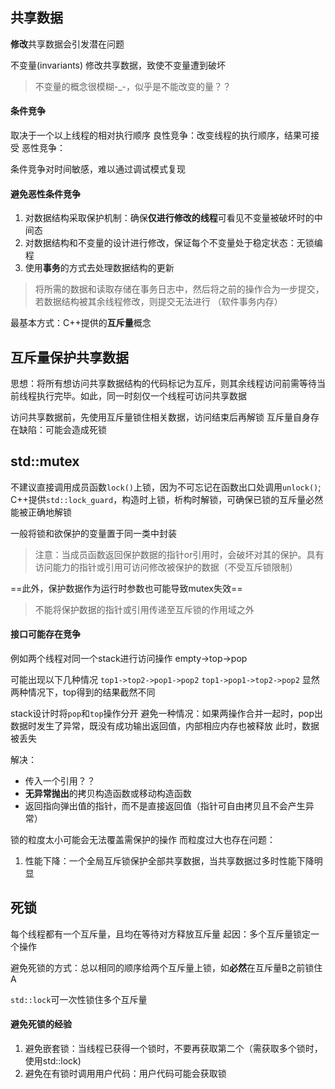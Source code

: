 共享数据
---
**修改**共享数据会引发潜在问题

不变量(invariants)
修改共享数据，致使不变量遭到破坏
> 不变量的概念很模糊-_-，似乎是不能改变的量？？

#### 条件竞争
取决于一个以上线程的相对执行顺序
良性竞争：改变线程的执行顺序，结果可接受
恶性竞争：

条件竞争对时间敏感，难以通过调试模式复现


#### 避免恶性条件竞争
1. 对数据结构采取保护机制：确保**仅进行修改的线程**可看见不变量被破坏时的中间态
2. 对数据结构和不变量的设计进行修改，保证每个不变量处于稳定状态：无锁编程
3. 使用**事务**的方式去处理数据结构的更新
> 将所需的数据和读取存储在事务日志中，然后将之前的操作合为一步提交，若数据结构被其余线程修改，则提交无法进行
（软件事务内存）

最基本方式：C++提供的**互斥量**概念


互斥量保护共享数据
---
思想：将所有想访问共享数据结构的代码标记为互斥，则其余线程访问前需等待当前线程执行完毕。如此，同一时刻仅一个线程可访问共享数据

访问共享数据前，先使用互斥量锁住相关数据，访问结束后再解锁
互斥量自身存在缺陷：可能会造成死锁

std::mutex
---
不建议直接调用成员函数`lock()`上锁，因为不可忘记在函数出口处调用`unlock()`;
C++提供`std::lock_guard`，构造时上锁，析构时解锁，可确保已锁的互斥量必然能被正确地解锁

一般将锁和欲保护的变量置于同一类中封装
> 注意：当成员函数返回保护数据的指针or引用时，会破坏对其的保护。具有访问能力的指针或引用可访问修改被保护的数据（不受互斥锁限制）

==此外，保护数据作为运行时参数也可能导致mutex失效==

> 不能将保护数据的指针或引用传递至互斥锁的作用域之外


#### 接口可能存在竞争
例如两个线程对同一个stack进行访问操作
empty->top->pop

可能出现以下几种情况
`top1->top2->pop1->pop2`
`top1->pop1->top2->pop2`
显然两种情况下，top得到的结果截然不同

stack设计时将`pop`和`top`操作分开
避免一种情况：如果两操作合并一起时，pop出数据时发生了异常，既没有成功输出返回值，内部相应内存也被释放
此时，数据被丢失

解决：
- 传入一个引用？？
- **无异常抛出**的拷贝构造函数或移动构造函数
- 返回指向弹出值的指针，而不是直接返回值（指针可自由拷贝且不会产生异常）

锁的粒度太小可能会无法覆盖需保护的操作
而粒度过大也存在问题：
1. 性能下降：一个全局互斥锁保护全部共享数据，当共享数据过多时性能下降明显

死锁
---
每个线程都有一个互斥量，且均在等待对方释放互斥量
起因：多个互斥量锁定一个操作

避免死锁的方式：总以相同的顺序给两个互斥量上锁，如**必然**在互斥量B之前锁住A

`std::lock`可一次性锁住多个互斥量

#### 避免死锁的经验
1. 避免嵌套锁：当线程已获得一个锁时，不要再获取第二个（需获取多个锁时，使用std::lock)
2. 避免在有锁时调用用户代码：用户代码可能会获取锁

